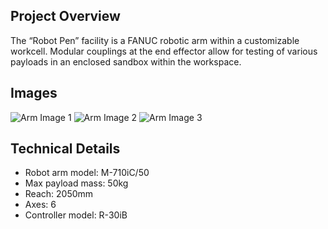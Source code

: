 ## Project Overview
The “Robot Pen” facility is a FANUC robotic arm within a customizable workcell. Modular couplings at the end effector allow for testing of various payloads in an enclosed sandbox within the workspace. 

## Images
![Arm Image 1](/facilities/arm/arm.jpg)
![Arm Image 2](/facilities/arm/icon.jpeg)
![Arm Image 3](/facilities/arm/arm-trencher-enclosure.jpg)

## Technical Details
* Robot arm model: M-710iC/50
* Max payload mass: 50kg
* Reach: 2050mm
* Axes: 6
* Controller model: R-30iB